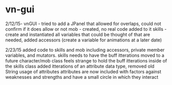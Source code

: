 # vn-gui

2/12/15-
vnGUI - tried to add a JPanel that allowed for overlaps, could not confirm if it does allow or not
mob - created, no real code added to it
skills - create and instantiated all variables that could be thought of that are needed, added accessors (create a variable for animations at a later date)

2/23/15
added code to skills and mob including accessors, private member variables, and mutators.
skills needs to have the buff itterations moved to a future character/mob class
feels strange to hold the buff itterations inside of the skills class
added itterations of an attribute data type, removed old String usage of attributes
attributes are now included with factors against weaknesses and strengths and have a small circle in which they interact

